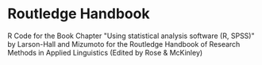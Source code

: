 # Routledge Handbook
R Code for the Book Chapter "Using statistical analysis software (R, SPSS)" by Larson-Hall and Mizumoto for the Routledge Handbook of Research Methods in Applied Linguistics (Edited by Rose & McKinley)
